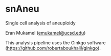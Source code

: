 # snAneu
Single cell analysis of aneuploidy

Eran Mukamel (emukamel@ucsd.edu)

This analysis pipeline uses the Ginkgo software (https://github.com/robertaboukhalil/ginkgo).
